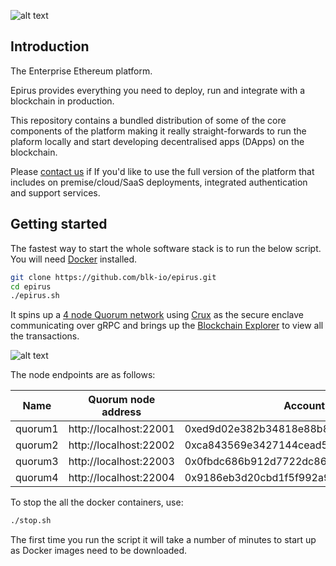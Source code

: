 ![alt text](https://raw.githubusercontent.com/blk-io/epirus/master/img/epirus.png "Epirus")

## Introduction

The Enterprise Ethereum platform.

Epirus provides everything you need to deploy, run and integrate with a blockchain in production.

This repository contains a bundled distribution of some of the core components of the platform 
making it really straight-forwards to run the plaform locally and start developing decentralised 
apps (DApps) on the blockchain.

Please [contact us](https://blk.io/index.html#contactus) if If you'd like to use the full version 
of the platform that includes on premise/cloud/SaaS deployments, integrated authentication and 
support services.

## Getting started

The fastest way to start the whole software stack is to run the below script. You will need 
[Docker](https://www.docker.com/products/docker-desktop) installed.

```bash
git clone https://github.com/blk-io/epirus.git
cd epirus
./epirus.sh
```

It spins up a [4 node Quorum network](https://github.com/blk-io/crux/tree/master/docker/quorum-crux) using
[Crux](https://github.com/blk-io/crux) as the secure enclave communicating over gRPC and brings up the
[Blockchain Explorer](https://github.com/blk-io/blk-explorer-free) to view all the transactions.

![alt text](https://raw.githubusercontent.com/blk-io/blk-explorer-free/master/docs/source/ExplorerCaption.png "Blk-Explorer-Free")

The node endpoints are as follows:

| Name    | Quorum node address    | Account key                                | Private transaction node key                                |
| ------- | ---------------------- | ------------------------------------------ | -------------------------------------------- |
| quorum1 | http://localhost:22001 | 0xed9d02e382b34818e88b88a309c7fe71e65f419d | BULeR8JyUWhiuuCMU/HLA0Q5pzkYT+cHII3ZKBey3Bo= | 
| quorum2 | http://localhost:22002 | 0xca843569e3427144cead5e4d5999a3d0ccf92b8e | QfeDAys9MPDs2XHExtc84jKGHxZg/aj52DTh0vtA3Xc= |
| quorum3 | http://localhost:22003 | 0x0fbdc686b912d7722dc86510934589e0aaf3b55a | 1iTZde/ndBHvzhcl7V68x44Vx7pl8nwx9LqnM/AfJUg= |
| quorum4 | http://localhost:22004 | 0x9186eb3d20cbd1f5f992a950d808c4495153abd5 | oNspPPgszVUFw0qmGFfWwh1uxVUXgvBxleXORHj07g8= |

To stop the all the docker containers, use:

```bash
./stop.sh
```

The first time you run the script it will take a number of minutes to start up as Docker images 
need to be downloaded.
